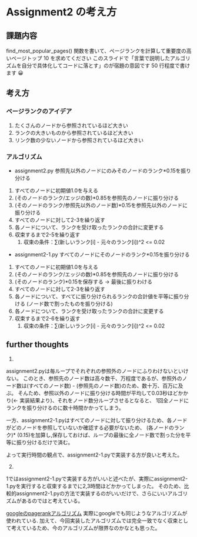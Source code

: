 # Assignment2 の考え方

## 課題内容
find_most_popular_pages() 関数を書いて、ページランクを計算して重要度の高いページトップ 10 を求めてください
このスライドで「言葉で説明したアルゴリズムを自分で具体化してコードに落とす」のが宿題の意図です
50 行程度で書けます 😀

## 考え方
### ページランクのアイデア
1. たくさんのノードから参照されているほど大きい
2. ランクの大きいものから参照されているほど大きい
3. リンク数の少ないノードから参照されているほど大きい

### アルゴリズム
- assignment2.py
参照先以外のノードにのみそのノードのランク*0.15を振り分ける

1. すべてのノードに初期値1.0を与える
2. (そのノードのランク/エッジの数)*0.85を参照先のノードに振り分ける
3. (そのノードのランク/参照先以外のノード数)*0.15を参照先以外のノードに振り分ける
4. すべてのノードに対して2-3を繰り返す
5. 各ノードについて、ランクを受け取ったランクの合計に変更する
6. 収束するまで2-5を繰り返す
    1. 収束の条件：∑(新しいランク[i] - 元々のランク[i])^2 <= 0.02

- assignment2-1.py
すべてのノードにそのノードのランク*0.15を振り分ける

1. すべてのノードに初期値1.0を与える
2. (そのノードのランク/エッジの数)*0.85を参照先のノードに振り分ける
3. (そのノードのランク)*0.15を保存する → 最後に振りわける
4. すべてのノードに対して2-3を繰り返す
5. 各ノードについて、すべてに振り分けられるランクの合計値を平等に振り分ける (ノード数で割ったものを振り分ける)
6. 各ノードについて、ランクを受け取ったランクの合計に変更する
7. 収束するまで2-6を繰り返す
    1. 収束の条件：∑(新しいランク[i] - 元々のランク[i])^2 <= 0.02

## further thoughts
1. 
assignment2.pyは毎ループでそれぞれの参照外のノードにふりわけないといけない。
このとき、参照先のノード数は高々数千、万程度であるが、参照外のノード数は(すべてのノード数) - (参照先のノード数)のため、数十万、百万に及ぶ。
そんため、参照以外のノードに振り分ける時間が平均して0.03秒ほどかかり(← 実装結果より)、それをノード数分ループさせるとなると、
1回全ノードにランクを振り分けるのに数十時間かかってしまう。

一方、assignment2-1.pyはすべてのノードに対して振り分けるため、各ノードがどのノードを参照していないか確認する必要がないため、
(各ノードのランク)* (0.15)を加算し,保存しておけば、ループの最後に全ノード数で割った分を平等に振り分けるだけで済む。

よって実行時間の観点で、assignment2-1.pyで実装する方が良いと考えた。

2. 
1ではassignment2-1.pyで実装する方がいいと述べたが、実際にassignment2-1.pyを実行すると収束するまでに2,3時間ほどかかってしまった。
そのため、比較的assignment2-1.pyの方法で実装するのがいいだけで、さらにいいアルゴリズムがあるのではと考えている。

[googleのpagerankアルゴリズム](https://ahrefs.com/blog/google-pagerank/)
実際にgoogleでも同じようなアルゴリズムが使われている.
加えて、今回実装したアルゴリズムでは完全一致でなく収束として考えているため、今のアルゴリズムが限界なのかなとも思った。
